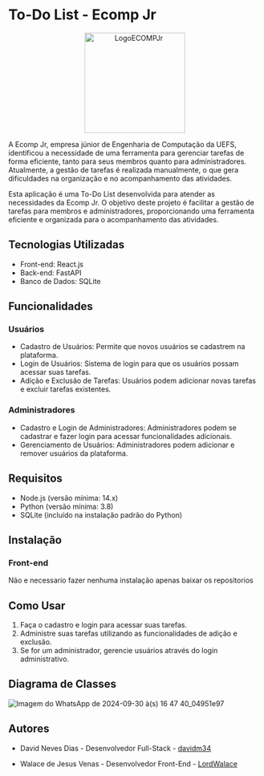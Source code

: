 # To-Do List - Ecomp Jr
<!-- Por enquanto e isso -->
<p align="center">
  <img src="https://camo.githubusercontent.com/db980c646602a9606321a9c0e27177897567980838481e8a94d709d7fdc4d8cf/68747470733a2f2f696d6775722e636f6d2f38446a53576a582e706e67" alt="LogoECOMPJr" width="200"/>
</p>

A Ecomp Jr, empresa júnior de Engenharia de Computação da UEFS, identificou a necessidade de uma ferramenta para gerenciar tarefas de forma eficiente, tanto para seus membros quanto para administradores. Atualmente, a gestão de tarefas é realizada manualmente, o que gera dificuldades na organização e no acompanhamento das atividades.

Esta aplicação é uma To-Do List desenvolvida para atender as necessidades da Ecomp Jr. O objetivo deste projeto é facilitar a gestão de tarefas para membros e administradores, proporcionando uma ferramenta eficiente e organizada para o acompanhamento das atividades.

## Tecnologias Utilizadas
- Front-end: React.js
- Back-end: FastAPI
- Banco de Dados: SQLite

## Funcionalidades
 ### Usuários 
- Cadastro de Usuários: Permite que novos usuários se cadastrem na plataforma.
- Login de Usuários: Sistema de login para que os usuários possam acessar suas tarefas.
- Adição e Exclusão de Tarefas: Usuários podem adicionar novas tarefas e excluir tarefas existentes.

 ### Administradores
- Cadastro e Login de Administradores: Administradores podem se cadastrar e fazer login para acessar funcionalidades adicionais.
- Gerenciamento de Usuários: Administradores podem adicionar e remover usuários da plataforma.

## Requisitos
- Node.js (versão mínima: 14.x) 
- Python (versão mínima: 3.8) 
- SQLite (incluído na instalação padrão do Python)

## Instalação
### Front-end
<!-- Imagens do passo a passo caso tenha -->
 Não e necessario fazer nenhuma instalação apenas baixar os repositorios
<!-- ### Back-end -->
<!-- Imagens do passo a passo caso tenha -->
<!-- Não fizeram o backend -->

## Como Usar
<!--1. Acesse a aplicação pelo navegador em [Local Host](http://localhost:3000) (padrão do React). Colocar o link do nosso -->
1. Faça o cadastro e login para acessar suas tarefas.
2. Administre suas tarefas utilizando as funcionalidades de adição e exclusão.
3. Se for um administrador, gerencie usuários através do login administrativo.

<!--## Protótipo -->
<!-- O design e a funcionalidade da landing page foram prototipados utilizando o Figma. Confira o protótipo completo <!--[aqui](Link Do projeto).-->
<!-- Caso tenha -->

## Diagrama de Classes
![Imagem do WhatsApp de 2024-09-30 à(s) 16 47 40_04951e97](https://github.com/user-attachments/assets/f13f1f10-a876-4911-a896-7b670a5f3813)

<!--## Commits Padronizados -->
<!-- Utilize a convenção de commits padronizados para garantir uma documentação clara e consistente do histórico do projeto. --> 

<!--## Segurança -->
<!-- As senhas dos usuários são armazenadas utilizando Hashing seguro para garantir a proteção dos dados.  -->

## Autores

- David Neves Dias - Desenvolvedor Full-Stack - [davidm34](https://github.com/davidm34)
<!-- Nome - Desenvolvedor Full-Stack - [GitHub](Link)-->
- Walace de Jesus Venas - Desenvolvedor Front-End - [LordWalace](https://github.com/LordWalace)

<!--## Licença -->
<!-- Caso tenha ou precise -->
